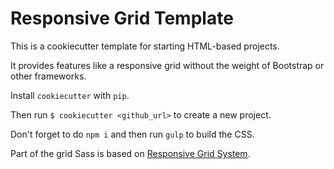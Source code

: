 # Responsive Grid Template

This is a cookiecutter template for starting HTML-based projects.

It provides features like a responsive grid without the weight of Bootstrap or other frameworks.

Install `cookiecutter` with `pip`.

Then run `$ cookiecutter <github_url>` to create a new project.

Don't forget to do `npm i` and then run `gulp` to build the CSS.

Part of the grid Sass is based on [Responsive Grid System](http://www.responsivegridsystem.com/).
